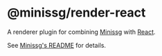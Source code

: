 # @minissg/render-react

A renderer plugin for combining [Minissg] with [React].

See [Minissg's README] for details.

[Minissg]: https://github.com/uenoB/vite-plugin-minissg
[React]: https://react.dev
[Minissg's README]: https://github.com/uenoB/vite-plugin-minissg/blob/main/packages/vite-plugin-minissg/README.md
